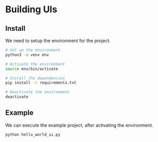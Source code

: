 # Building UIs

## Install

We need to setup the environment for the project.

```sh
# Set up the environment
python3 -m venv env

# Activate the environment
source env/bin/activate

# Install the dependencies
pip install -r requirements.txt

# Deactivate the environment
deactivate
```

## Example

We can execute the example project, after activating the environment.

```sh
python hello_world_ui.py
```
